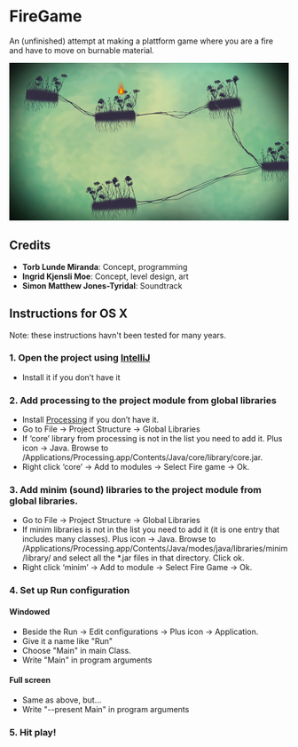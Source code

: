 # FireGame

An (unfinished) attempt at making a plattform game where you are a fire and have to move on burnable material.

![Screenshot](Screenshot.png)

## Credits

- **Torb Lunde Miranda**: Concept, programming
- **Ingrid Kjensli Moe**: Concept, level design, art
- **Simon Matthew Jones-Tyridal**: Soundtrack

## Instructions for OS X

Note: these instructions havn't been tested for many years.

### 1. Open the project using [IntelliJ](http://www.jetbrains.com/idea/download/)
- Install it if you don’t have it

### 2. Add processing to the project module from global libraries
- Install [Processing](http://processing.org) if you don’t have it.
- Go to File -> Project Structure -> Global Libraries
- If ‘core’ library from processing is not in the list you need to add it. Plus icon -> Java. Browse to /Applications/Processing.app/Contents/Java/core/library/core.jar.
- Right click ‘core’ -> Add to modules -> Select Fire game -> Ok.

### 3. Add minim (sound) libraries to the project module from global libraries.
- Go to File -> Project Structure -> Global Libraries
- If minim libraries is not in the list you need to add it (it is one entry that includes many classes). Plus icon -> Java. Browse to /Applications/Processing.app/Contents/Java/modes/java/libraries/minim/library/ and select all the *.jar files in that directory. Click ok.
- Right click ‘minim’ -> Add to module -> Select Fire Game -> Ok.

### 4. Set up Run configuration

#### Windowed
- Beside the Run -> Edit configurations -> Plus icon -> Application.
- Give it a name like "Run"
- Choose "Main" in main Class.
- Write "Main" in program arguments

#### Full screen
- Same as above, but…
- Write "--present Main" in program arguments

### 5. Hit play!
